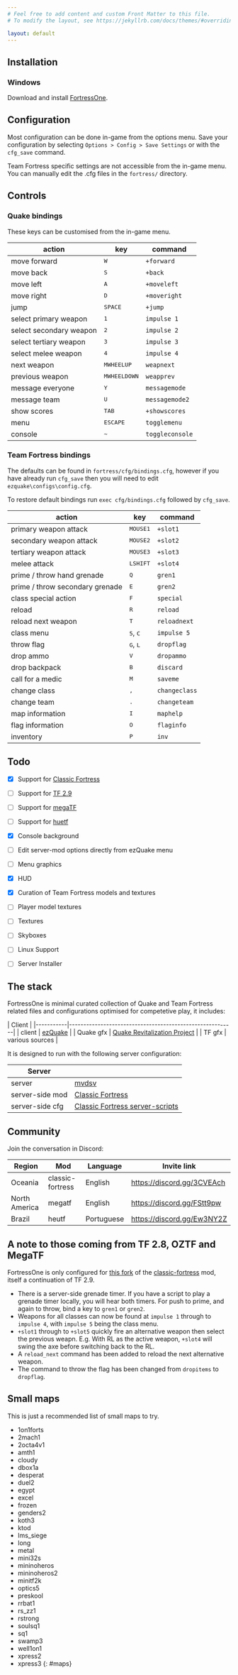 ```yaml
---
# Feel free to add content and custom Front Matter to this file.
# To modify the layout, see https://jekyllrb.com/docs/themes/#overriding-theme-defaults

layout: default
---
```



## Installation

### Windows

Download and install [FortressOne](https://github.com/FortressOne/fortress-one-installer/releases/latest).


## Configuration

Most configuration can be done in-game from the options menu. Save your
configuration by selecting `Options > Config > Save Settings` or with the
`cfg_save` command.

Team Fortress specific settings are not accessible from the in-game menu. You
can manually edit the .cfg files in the `fortress/` directory.


## Controls

### Quake bindings

These keys can be customised from the in-game menu.

| action                  | key                   | command         |
|-------------------------|-----------------------|-----------------|
| move forward            | <kbd>W</kbd>          | `+forward`      |
| move back               | <kbd>S</kbd>          | `+back`         |
| move left               | <kbd>A</kbd>          | `+moveleft`     |
| move right              | <kbd>D</kbd>          | `+moveright`    |
| jump                    | <kbd>SPACE</kbd>      | `+jump`         |
| select primary weapon   | <kbd>1</kbd>          | `impulse 1`     |
| select secondary weapon | <kbd>2</kbd>          | `impulse 2`     |
| select tertiary weapon  | <kbd>3</kbd>          | `impulse 3`     |
| select melee weapon     | <kbd>4</kbd>          | `impulse 4`     |
| next weapon             | <kbd>MWHEELUP</kbd>   | `weapnext`      |
| previous weapon         | <kbd>MWHEELDOWN</kbd> | `weapprev`      |
| message everyone        | <kbd>Y</kbd>          | `messagemode`   |
| message team            | <kbd>U</kbd>          | `messagemode2`  |
| show scores             | <kbd>TAB</kbd>        | `+showscores`   |
| menu                    | <kbd>ESCAPE</kbd>     | `togglemenu`    |
| console                 | <kbd>~</kbd>          | `toggleconsole` |


### Team Fortress bindings

The defaults can be found in `fortress/cfg/bindings.cfg`, however if you have
already run `cfg_save` then you will need to edit `ezquake\configs\config.cfg`.

To restore default bindings run `exec cfg/bindings.cfg` followed by `cfg_save`.

| action                          | key                        | command       |
|---------------------------------|----------------------------|---------------|
| primary weapon attack           | <kbd>MOUSE1</kbd>          | `+slot1`      |
| secondary weapon attack         | <kbd>MOUSE2</kbd>          | `+slot2`      |
| tertiary weapon attack          | <kbd>MOUSE3</kbd>          | `+slot3`      |
| melee attack                    | <kbd>LSHIFT</kbd>          | `+slot4`      |
| prime / throw hand grenade      | <kbd>Q</kbd>               | `gren1`       |
| prime / throw secondary grenade | <kbd>E</kbd>               | `gren2`       |
| class special action            | <kbd>F</kbd>               | `special`     |
| reload                          | <kbd>R</kbd>               | `reload`      |
| reload next weapon              | <kbd>T</kbd>               | `reloadnext`  |
| class menu                      | <kbd>5</kbd>, <kbd>C</kbd> | `impulse 5`   |
| throw flag                      | <kbd>G</kbd>, <kbd>L</kbd> | `dropflag`    |
| drop ammo                       | <kbd>V</kbd>               | `dropammo`    |
| drop backpack                   | <kbd>B</kbd>               | `discard`     |
| call for a medic                | <kbd>M</kbd>               | `saveme`      |
| change class                    | <kbd>,</kbd>               | `changeclass` |
| change team                     | <kbd>.</kbd>               | `changeteam`  |
| map information                 | <kbd>I</kbd>               | `maphelp`     |
| flag information                | <kbd>O</kbd>               | `flaginfo`    |
| inventory                       | <kbd>P</kbd>               | `inv`         |

## Todo

- [x] Support for [Classic Fortress](http://classicfortress.net/)
- [ ] Support for [TF 2.9](https://github.com/QWTF/server)
- [ ] Support for [megaTF](https://github.com/QWTF/server/tree/master/MegaTF_ClanEdition)
- [ ] Support for [huetf](https://github.com/gmtandi/huetf)
- [x] Console background
- [ ] Edit server-mod options directly from ezQuake menu
- [ ] Menu graphics
- [x] HUD
- [x] Curation of Team Fortress models and textures
- [ ] Player model textures
- [ ] Textures
- [ ] Skyboxes
- [ ] Linux Support
- [ ] Server Installer


## The stack

FortressOne is minimal curated collection of Quake and Team Fortress related
files and configurations optimised for competetive play, it includes:


| Client    |
|-----------|----------------------------------------------------------|
| client    | [ezQuake](https://ezquake.github.io/)                    |
| Quake gfx | [Quake Revitalization Project](http://qrp.quakeone.com/) |
| TF gfx    | various sources                                          |


It is designed to run with the following server configuration:

| Server          |                                                                                       |
|-----------------|---------------------------------------------------------------------------------------|
| server          | [mvdsv](https://github.com/deurk/mvdsv)                                               |
| server-side mod | [Classic Fortress](http://classicfortress.net/)                                       |
| server-side cfg | [Classic Fortress server-scripts](https://github.com/Classic-Fortress/server-scripts) |


## Community

Join the conversation in Discord:

| Region        | Mod              | Language   | Invite link                  |
|---------------|------------------|------------|------------------------------|
| Oceania       | classic-fortress | English    | <https://discord.gg/3CVEAch> |
| North America | megatf           | English    | <https://discord.gg/FStt9pw> |
| Brazil        | heutf            | Portuguese | <https://discord.gg/Ew3NY2Z> |


## A note to those coming from TF 2.8, OZTF and MegaTF

FortressOne is only configured for [this
fork](https://github.com/FortressOne/server-qwprogs) of the
[classic-fortress](http://classicfortress.net) mod, itself a
continuation of TF 2.9.

* There is a server-side grenade timer. If you have a script to play a grenade
  timer locally, you will hear both timers. For push to prime, and again to
  throw, bind a key to `gren1` or `gren2`.
* Weapons for all classes can now be found at `impulse 1` through to `impulse
  4`, with `impulse 5` being the class menu.
* `+slot1` through to `+slot5` quickly fire an alternative weapon then select
  the previous weapn. E.g. With RL as the active weapon, `+slot4` will swing
  the axe before switching back to the RL.
* A `reload_next` command has been added to reload the next alternative weapon.
* The command to throw the flag has been changed from `dropitems` to
  `dropflag`.


## Small maps

This is just a recommended list of small maps to try.

- 1on1forts
- 2mach1
- 2octa4v1
- amth1
- cloudy
- dbox1a
- desperat
- duel2
- egypt
- excel
- frozen
- genders2
- koth3
- ktod
- lms_siege
- long
- metal
- mini32s
- mininoheros
- mininoheros2
- minitf2k
- optics5
- preskool
- rrbat1
- rs_zz1
- rstrong
- soulsq1
- sq1
- swamp3
- well1on1
- xpress2
- xpress3
{: #maps}
